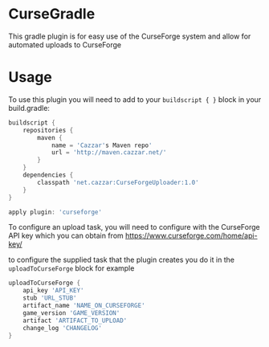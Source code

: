 CurseGradle
===========

This gradle plugin is for easy use of the CurseForge system and allow for automated uploads to CurseForge

# Usage
To use this plugin you will need to add to your ```buildscript { }``` block in your build.gradle:

```groovy
buildscript {
    repositories {
        maven {
            name = 'Cazzar's Maven repo'
            url = 'http://maven.cazzar.net/'
        }
    }
    dependencies {
        classpath 'net.cazzar:CurseForgeUploader:1.0'
    }
}

apply plugin: 'curseforge'
```

To configure an upload task, you will need to configure with the CurseForge API key which you can obtain from https://www.curseforge.com/home/api-key/

to configure the supplied task that the plugin creates you do it in the ```uploadToCurseForge``` block for example

```groovy
uploadToCurseForge {
    api_key 'API_KEY'
    stub 'URL_STUB'
    artifact_name 'NAME_ON_CURSEFORGE'
    game_version 'GAME_VERSION'
    artifact 'ARTIFACT_TO_UPLOAD'
    change_log 'CHANGELOG'
}
```